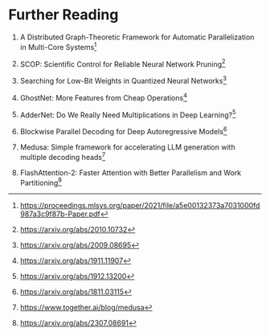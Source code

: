# Further Reading

1.  A Distributed Graph-Theoretic Framework for Automatic
    Parallelization in Multi-Core Systems[^1]

2.  SCOP: Scientific Control for Reliable Neural Network Pruning[^2]

3.  Searching for Low-Bit Weights in Quantized Neural Networks[^3]

4.  GhostNet: More Features from Cheap Operations[^4]

5.  AdderNet: Do We Really Need Multiplications in Deep Learning?[^5]

6.  Blockwise Parallel Decoding for Deep Autoregressive Models[^6]

7.  Medusa: Simple framework for accelerating LLM generation with
    multiple decoding heads[^7]

8.  FlashAttention-2: Faster Attention with Better Parallelism and Work
    Partitioning[^8]

[^1]: <https://proceedings.mlsys.org/paper/2021/file/a5e00132373a7031000fd987a3c9f87b-Paper.pdf>

[^2]: <https://arxiv.org/abs/2010.10732>

[^3]: <https://arxiv.org/abs/2009.08695>

[^4]: <https://arxiv.org/abs/1911.11907>

[^5]: <https://arxiv.org/abs/1912.13200>

[^6]: <https://arxiv.org/abs/1811.03115>

[^7]: <https://www.together.ai/blog/medusa>

[^8]: <https://arxiv.org/abs/2307.08691>
